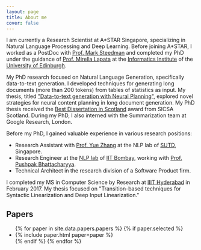 ```yaml
---
layout: page
title: About me
cover: false
---
```


I am currently a Research Scientist at A\*STAR Singapore, specializing in Natural Language Processing and Deep Learning. Before joining A*STAR, I worked as a PostDoc with [Prof. Mark Steedman](https://homepages.inf.ed.ac.uk/steedman/) and completed my PhD under the guidance of [Prof. Mirella Lapata](http://homepages.inf.ed.ac.uk/mlap/) at the [Informatics Institute](http://web.inf.ed.ac.uk/) of the [University of Edinburgh](https://www.ed.ac.uk/).

My PhD research focused on Natural Language Generation, specifically data-to-text generation. I developed techniques for generating long documents (more than 200 tokens) from tables of statistics as input. My thesis, titled ["Data-to-text generation with Neural Planning"](https://ratishsp.github.io/assets/pdf/inf_phd_thesis.pdf), explored novel strategies for neural content planning in long document generation. My PhD thesis received the [Best Dissertation in Scotland](https://www.sicsa.ac.uk/news/sicsa-conference-2022/) award from SICSA Scotland. During my PhD, I also interned with the Summarization team at Google Research, London.

Before my PhD, I gained valuable experience in various research positions:
- Research Assistant with [Prof. Yue Zhang](https://frcchang.github.io/) at the NLP lab of [SUTD](http://www.sutd.edu.sg/), Singapore.
- Research Engineer at the [NLP lab](http://www.cfilt.iitb.ac.in/) of [IIT Bombay](http://www.iitb.ac.in/), working with [Prof. Pushpak Bhattacharyya](https://www.cse.iitb.ac.in/~pb/).
- Technical Architect in the research division of a Software Product firm.

I completed my MS in Computer Science by Research at [IIIT Hyderabad](https://www.iiit.ac.in/) in February 2017. My thesis focused on "Transition-based techniques for Syntactic Linearization and Deep Input Linearization."

## Papers

<ul>
{% for paper in site.data.papers.papers %}
  {% if paper.selected %}
  <li>
  {% include paper.html paper=paper %}
  </li>
  {% endif %}
{% endfor %}
</ul>
